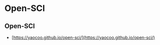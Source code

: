# Open-SCI

## Open-SCI
- [https://yaocoo.github.io/open-sci/](https://yaocoo.github.io/open-sci/)

